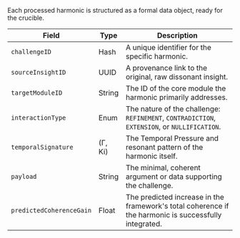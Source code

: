 Each processed harmonic is structured as a formal data object, ready for the crucible.

| Field | Type | Description |
|---|---|---|
| `challengeID` | Hash | A unique identifier for the specific harmonic. |
| `sourceInsightID` | UUID | A provenance link to the original, raw dissonant insight. |
| `targetModuleID` | String | The ID of the core module the harmonic primarily addresses. |
| `interactionType` | Enum | The nature of the challenge: `REFINEMENT`, `CONTRADICTION`, `EXTENSION`, or `NULLIFICATION`. |
| `temporalSignature` | (Γ, Ki) | The Temporal Pressure and resonant pattern of the harmonic itself. |
| `payload` | String | The minimal, coherent argument or data supporting the challenge. |
| `predictedCoherenceGain` | Float | The predicted increase in the framework's total coherence if the harmonic is successfully integrated. |
